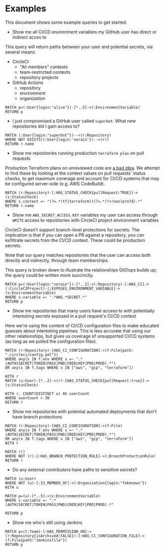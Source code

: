 # Examples

This document shows some example queries to get started.

- Show me all CI/CD environment variables my GitHub user has direct or indirect acces to

This query will return paths between your user and potential secrets, via several means:

- CircleCI
  - "All members" contexts
  - team-restricted contexts
  - repository projects
- GitHub Actions
  - repository
  - environment
  - organization

```
MATCH p=(:User{login:"alice"})-[*..5]->(:EnvironmentVariable)
RETURN p
```

- I just compromised a GitHub user called `superbot`. What new repositories did I gain access to?

```
MATCH (:User{login:"superbot"})-->(r:Repository)
WHERE NOT EXISTS((:User{login:'serain'})-->(r))
RETURN r.name
```

- Show me repositories running production `terraform plan` on pull requests

Production Terraform plans on unreviewed code are [a bad idea](https://alex.kaskaso.li/post/terraform-plan-rce). We attempt to find these by looking at the context values on pull requests' status checks, to get maximum coverage and account for CI/CD systems that may be configured server-side (e.g. AWS CodeBuild).

```
MATCH (r:Repository)-[:HAS_STATUS_CHECK{pullRequest:TRUE}]->(s:StatusCheck)
WHERE s.context =~ "(?=.*(tf|terraform))(?=.*(?<!non)pro?d).*"
RETURN r.name
```

- Show me `AWS_SECRET_ACCESS_KEY` variables my user can access through `WRITE` access to repositories with CircleCI project environment variables

CircleCI doesn't support branch-level protections for secrets. The implication is that if you can open a PR against a repository, you can exfiltrate secrets from the CI/CD context. These could be production secrets.

Note that our query matches repositories that the user can access both directly and indirectly, through team memberships.

This query is broken down to illustrate the relationships GitOops builds up; the query could be written more succinctly.

```
MATCH p=(:User{login:"serain"})-[*..2]->(:Repository)-[:HAS_CI]->(:CircleCIProject)-[:EXPOSES_ENVIRONMENT_VARIABLE]->(v:EnvironmentVariable)
WHERE v.variable =~ ".*AWS.*SECRET.*"
RETURN p
```

- Show me repositories that many users have access to with potentially interesting secrets exposed in a pull request's CI/CD context

Here we're using the content of CI/CD configuration files to make educated guesses about interesting pipelines. This is less accurate that using our other relationships, but gives us coverage of unsupported CI/CD systems (as long as we pulled the configuration files).

```
MATCH (r:Repository)-[HAS_CI_CONFIGURATION]->(f:File{path: ".circleci/config.yml"})
WHERE any(x IN f.env WHERE x =~ ".*(AUTH|SECRET|TOKEN|PASS|PWD|CRED|KEY|PRD|PROD).*")
OR any(x IN f.tags WHERE x IN ["aws", "gcp", "terraform"])

WITH r
MATCH (u:User)-[*..2]->(r)-[HAS_STATUS_CHECK{pullRequest:true}]->(s:StatusCheck)

WITH r, COUNT(DISTINCT u) AS userCount
WHERE userCount > 30
RETURN r
```

- Show me repositories with potential automated deployments that don't have branch protections

```
MATCH (r:Repository)-[HAS_CI_CONFIGURATION]->(f:File)
WHERE any(x IN f.env WHERE x =~ ".*(AUTH|SECRET|TOKEN|PASS|PWD|CRED|KEY|PRD|PROD).*")
OR any(x IN f.tags WHERE x IN ["aws", "gcp", "terraform"])
WITH r

MATCH (r)
WHERE NOT (r)-[:HAS_BRANCH_PROTECTION_RULE]->(:BranchProtectionRule)
RETURN r
```

- Do any external contributors have paths to sensitive secrets?

```
MATCH (u:User)
WHERE NOT (u)-[:IS_MEMBER_OF]->(:Organization{login:"fakenews"})
WITH u

MATCH p=(u)-[*..5]->(v:EnvironmentVariable)
WHERE v.variable =~ ".*(AUTH|SECRET|TOKEN|PASS|PWD|CRED|KEY|PRD|PROD).*"

RETURN p
```

- Show me who's still using Jenkins

```
MATCH p=(t:Team)-[:HAS_PERMISSION_ON]->(r:Repository{isArchived:FALSE})-[:HAS_CI_CONFIGURATION_FILE]->(f:File{path:"Jenkinsfile"})
RETURN p
```
